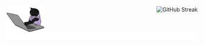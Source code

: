 
<!-- ### Hi there 👋-->
<div>
    <img align="left" src="https://github.com/heartyang520/HeartYang.github.io/blob/main/share/hacker_a.gif?raw=true.gif" width="20%">
    <a href="https://git.io/streak-stats"><img align="right" src="https://streak-stats.demolab.com?user=NoyeArk&theme=github-dark" alt="GitHub Streak" /></a>
</div>

<img src="https://github.com/heartyang520/HeartYang.github.io/blob/main/share/paomaxian.gif?raw=true" height="20" width="100%">
<!--
**NoyeArk/NoyeArk** is a ✨ _special_ ✨ repository because its `README.md` (this file) appears on your GitHub profile.

Here are some ideas to get you started:

- 🔭 I’m currently working on ...
- 🌱 I’m currently learning ...
- 👯 I’m looking to collaborate on ...
- 🤔 I’m looking for help with ...
- 💬 Ask me about ...
- 📫 How to reach me: ...
- 😄 Pronouns: ...
- ⚡ Fun fact: ...
-->
